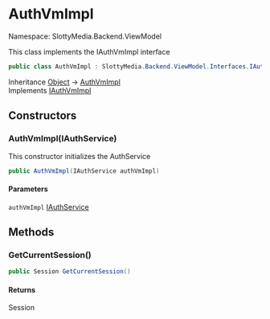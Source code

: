 # AuthVmImpl

Namespace: SlottyMedia.Backend.ViewModel

This class implements the IAuthVmImpl interface

```csharp
public class AuthVmImpl : SlottyMedia.Backend.ViewModel.Interfaces.IAuthVmImpl
```

Inheritance [Object](https://docs.microsoft.com/en-us/dotnet/api/system.object) → [AuthVmImpl](./slottymedia.backend.viewmodel.authvmimpl.md)<br>
Implements [IAuthVmImpl](./slottymedia.backend.viewmodel.interfaces.iauthvmimpl.md)

## Constructors

### **AuthVmImpl(IAuthService)**

This constructor initializes the AuthService

```csharp
public AuthVmImpl(IAuthService authVmImpl)
```

#### Parameters

`authVmImpl` [IAuthService](./slottymedia.backend.services.interfaces.iauthservice.md)<br>

## Methods

### **GetCurrentSession()**

```csharp
public Session GetCurrentSession()
```

#### Returns

Session<br>
